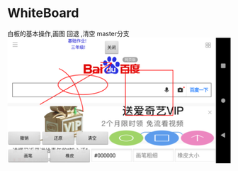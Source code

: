 # WhiteBoard  
白板的基本操作,画图 回退 ,清空
master分支
![默认分支](https://github.com/rogan528/TuPianResource/blob/master/WhiteBoard%E7%9A%84master%E5%88%86%E6%94%AF.png)
